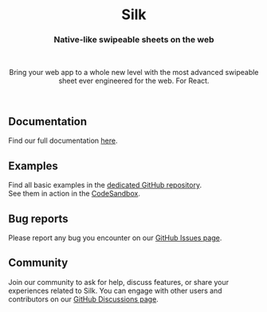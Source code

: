 <h1 align="center">Silk</h1>
<h3 align="center">
  Native‑like swipeable sheets on the web
</h3>
<br />
<p align="center">
Bring your web app to a whole new level with the most advanced swipeable sheet ever engineered for the web. For React.
</p>

<br />

## Documentation

Find our full documentation [here](https://silkhq.notion.site/Silk-Components-fad7232e08a24cf6bf9008749cc09879).

## Examples

Find all basic examples in the [dedicated GitHub repository](https://github.com/silk-hq/basic-examples-css).
<br />
See them in action in the [CodeSandbox](https://codesandbox.io/p/github/silk-hq/basic-examples-css/main).

## Bug reports

Please report any bug you encounter on our [GitHub Issues page](https://github.com/silk-hq/community/issues).

## Community

Join our community to ask for help, discuss features, or share your experiences related to Silk. You can engage with other users and contributors on our [GitHub Discussions page](https://github.com/silk-hq/community/discussions).
